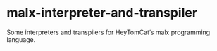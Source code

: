 # malx-interpreter-and-transpiler
Some interpreters and transpilers for HeyTomCat‘s malx programming language.
